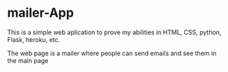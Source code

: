 # mailer-App
This is a simple web aplication to prove my abilities in HTML, CSS, python, Flask, heroku, etc. 

The web page is a mailer where people can send emails and see them in the main page
